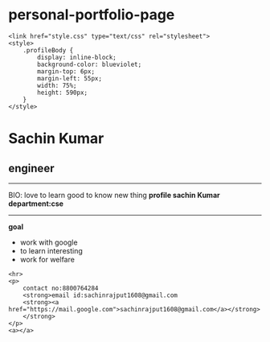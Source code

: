 # personal-portfolio-page
<!DOCTYPE html>
<html class="no-js" lang="en">

<head>
    <meta charset="utf-8">
    <meta http-equiv="X-UA-Compatible" content="IE=edge">
    <meta name="viewport" content="width=device-width, initial-scale=1">
    <title>My Portfolio</title>

    <link href="style.css" type="text/css" rel="stylesheet">
    <style>
        .profileBody {
            display: inline-block;
            background-color: blueviolet;
            margin-top: 6px;
            margin-left: 55px;
            width: 75%;
            height: 590px;
        }
    </style>
</head>

<body>
    <div class="profileBody">
        <h1>Sachin Kumar</h1>
        <h2>engineer</h2>
    </div>
    <hr>
    <p>
        BIO: love to learn good to know new thing
        <strong>profile
         sachin Kumar 
         department:cse
        </strong>
    </p>
    <hr>
    <p>
        <strong>goal</strong>
    </p>
    <ul>
        <li>work with google</li>
        <li>to learn interesting</li>
        <li>work for welfare</li>
    </ul>

    <hr>
    <p>
        contact no:8800764284
        <strong>email id:sachinrajput1608@gmail.com
        <strong><a href="https://mail.google.com">sachinrajput1608@gmail.com</a></strong>
        </strong>
    </p>
    <a></a>
</body>

</html>
